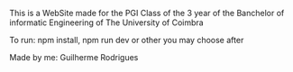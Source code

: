 This is a WebSite made for the PGI Class of the 3 year of the Banchelor of informatic Engineering of The University of Coimbra

To run:
npm install,
npm run dev or other you may choose after


Made by me:
Guilherme Rodrigues
